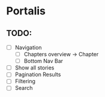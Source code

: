 # Portalis

## TODO:

- [ ] Navigation
    - [ ] Chapters overview -> Chapter
    - [ ] Bottom Nav Bar
- [ ] Show all stories
- [ ] Pagination Results
- [ ] Filtering
- [ ] Search
